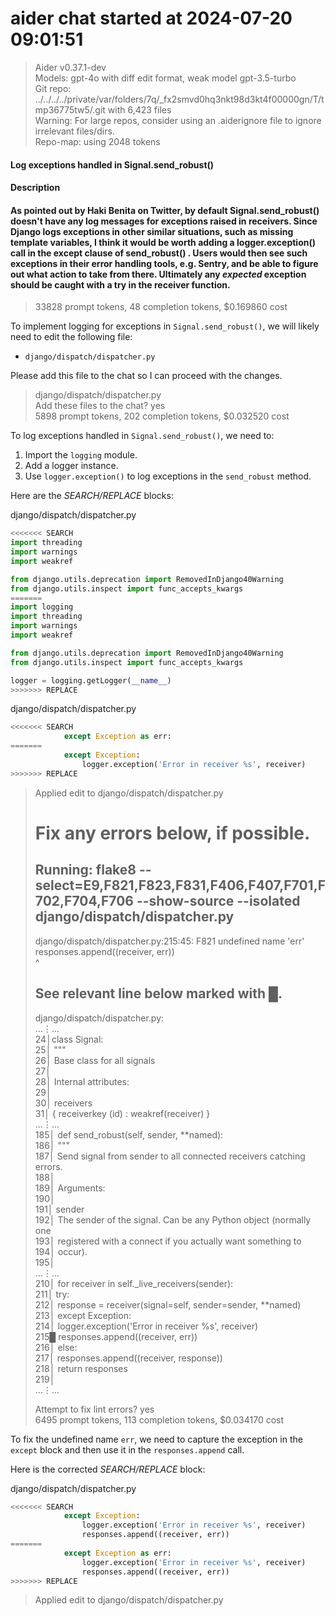 
# aider chat started at 2024-07-20 09:01:51

> Aider v0.37.1-dev  
> Models: gpt-4o with diff edit format, weak model gpt-3.5-turbo  
> Git repo: ../../../../private/var/folders/7q/_fx2smvd0hq3nkt98d3kt4f00000gn/T/tmp36775tw5/.git with 6,423 files  
> Warning: For large repos, consider using an .aiderignore file to ignore irrelevant files/dirs.  
> Repo-map: using 2048 tokens  

#### Log exceptions handled in Signal.send_robust()  
#### Description  
#### 	  
#### As pointed out by ​Haki Benita on Twitter, by default Signal.send_robust() doesn't have any log messages for exceptions raised in receivers. Since Django logs exceptions in other similar situations, such as missing template variables, I think it would be worth adding a logger.exception() call in the except clause of send_robust() . Users would then see such exceptions in their error handling tools, e.g. Sentry, and be able to figure out what action to take from there. Ultimately any *expected* exception should be caught with a try in the receiver function.  
> 33828 prompt tokens, 48 completion tokens, $0.169860 cost  

To implement logging for exceptions in `Signal.send_robust()`, we will likely need to edit the following file:

- `django/dispatch/dispatcher.py`

Please add this file to the chat so I can proceed with the changes.

> django/dispatch/dispatcher.py  
> Add these files to the chat? yes  
> 5898 prompt tokens, 202 completion tokens, $0.032520 cost  

To log exceptions handled in `Signal.send_robust()`, we need to:

1. Import the `logging` module.
2. Add a logger instance.
3. Use `logger.exception()` to log exceptions in the `send_robust` method.

Here are the *SEARCH/REPLACE* blocks:

django/dispatch/dispatcher.py
```python
<<<<<<< SEARCH
import threading
import warnings
import weakref

from django.utils.deprecation import RemovedInDjango40Warning
from django.utils.inspect import func_accepts_kwargs
=======
import logging
import threading
import warnings
import weakref

from django.utils.deprecation import RemovedInDjango40Warning
from django.utils.inspect import func_accepts_kwargs

logger = logging.getLogger(__name__)
>>>>>>> REPLACE
```

django/dispatch/dispatcher.py
```python
<<<<<<< SEARCH
            except Exception as err:
=======
            except Exception:
                logger.exception('Error in receiver %s', receiver)
>>>>>>> REPLACE
```

> Applied edit to django/dispatch/dispatcher.py  
>  
> # Fix any errors below, if possible.  
>  
> ## Running: flake8 --select=E9,F821,F823,F831,F406,F407,F701,F702,F704,F706 --show-source --isolated django/dispatch/dispatcher.py  
>  
> django/dispatch/dispatcher.py:215:45: F821 undefined name 'err'  
> responses.append((receiver, err))  
> ^  
>  
> ## See relevant line below marked with █.  
>  
> django/dispatch/dispatcher.py:  
> ...⋮...  
> 24│class Signal:  
> 25│    """  
> 26│    Base class for all signals  
> 27│  
> 28│    Internal attributes:  
> 29│  
> 30│        receivers  
> 31│            { receiverkey (id) : weakref(receiver) }  
> ...⋮...  
> 185│    def send_robust(self, sender, **named):  
> 186│        """  
> 187│        Send signal from sender to all connected receivers catching errors.  
> 188│  
> 189│        Arguments:  
> 190│  
> 191│            sender  
> 192│                The sender of the signal. Can be any Python object (normally one  
> 193│                registered with a connect if you actually want something to  
> 194│                occur).  
> 195│  
> ...⋮...  
> 210│        for receiver in self._live_receivers(sender):  
> 211│            try:  
> 212│                response = receiver(signal=self, sender=sender, **named)  
> 213│            except Exception:  
> 214│                logger.exception('Error in receiver %s', receiver)  
> 215█                responses.append((receiver, err))  
> 216│            else:  
> 217│                responses.append((receiver, response))  
> 218│        return responses  
> 219│  
> ...⋮...  
>  
> Attempt to fix lint errors? yes  
> 6495 prompt tokens, 113 completion tokens, $0.034170 cost  

To fix the undefined name `err`, we need to capture the exception in the `except` block and then use it in the `responses.append` call.

Here is the corrected *SEARCH/REPLACE* block:

django/dispatch/dispatcher.py
```python
<<<<<<< SEARCH
            except Exception:
                logger.exception('Error in receiver %s', receiver)
                responses.append((receiver, err))
=======
            except Exception as err:
                logger.exception('Error in receiver %s', receiver)
                responses.append((receiver, err))
>>>>>>> REPLACE
```

> Applied edit to django/dispatch/dispatcher.py  
